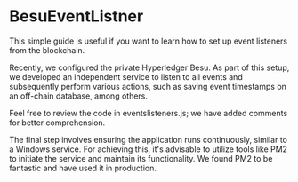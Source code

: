 # BesuEventListner
This simple guide is useful if you want to learn how to set up event listeners from the blockchain.

Recently, we configured the private Hyperledger Besu. As part of this setup, we developed an independent service to listen to all events and subsequently perform various actions, such as saving event timestamps on an off-chain database, among others.

Feel free to review the code in eventslisteners.js; we have added comments for better comprehension.

The final step involves ensuring the application runs continuously, similar to a Windows service. For achieving this, it's advisable to utilize tools like PM2 to initiate the service and maintain its functionality. We found PM2 to be fantastic and have used it in production.
